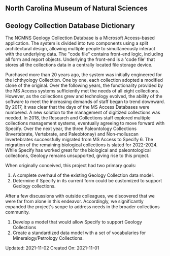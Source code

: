 ## North Carolina Museum of Natural Sciences 
## Geology Collection Database Dictionary

The NCMNS Geology Collection Database is a Microsoft Access-based application. The system is divided into two components using a split architectural design, allowing multiple people to simultaneously interact with the underlying data. The "code file" contains front-end logic, including all form and report objects. Underlying the front-end is a 'code file' that stores all the collections data in a centrally located file storage device.   
  
Purchased more than 20 years ago, the system was initially engineered for the Ichthyology Collection. One by one, each collection adopted a modified clone of the original. Over the following years, the functionality provided by the MS Access systems sufficiently met the needs of all eight collections. However, as the collections grew and technology evolved, the ability of the software to meet the increasing demands of staff began to trend downward. By 2017, it was clear that the days of the MS Access Databases were numbered. A new solution to the management of digitized collections was needed. In 2018, the Research and Collections staff explored multiple collections management systems, eventually agreeing to move forward with Specify. Over the next year, the three Paleontology Collections (Invertebrate, Vertebrate, and Paleobtonay) and Non-molluscan Invertebrates successfully migrated from MS Access to Specify 6. The migration of the remaining biological collections is slated for 2022-2024. 
While Specify has worked great for the biological and paleontological collections, Geology remains unsupported, giving rise to this project.  

When originally conceived, this project had two primary goals:  
1. A complete overhaul of the existing Geology Collection data model.  
2. Determine if Specify in its current form could be customized to support Geology collections. 
  
After a few discussions with outside colleagues, we discovered that we were far from alone in this endeavor. Accordingly, we significantly expanded the project's scope to address needs in the broader collections community.  
1. Develop a model that would allow Specify to support Geology Collections   
2. Create a standardized data model with a set of vocabularies for Mineralogy/Petrology Collections.  

Updated: 2021-11-02
Created On: 2021-11-01

